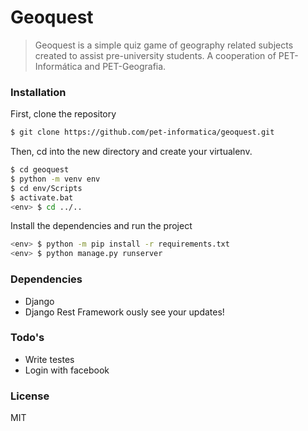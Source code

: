 # Geoquest

> Geoquest is a simple quiz game of geography related subjects
> created to assist pre-university students.
> A cooperation of PET-Informática and PET-Geografia.

### Installation

First, clone the repository
```sh
$ git clone https://github.com/pet-informatica/geoquest.git
```

Then, cd into the new directory and create your virtualenv.
```sh
$ cd geoquest
$ python -m venv env
$ cd env/Scripts
$ activate.bat
<env> $ cd ../.. 
```

Install the dependencies and run the project
```sh
<env> $ python -m pip install -r requirements.txt
<env> $ python manage.py runserver
```


### Dependencies

* Django
* Django Rest Framework
ously see your updates!


### Todo's

 - Write testes
 - Login with facebook

### License
MIT
